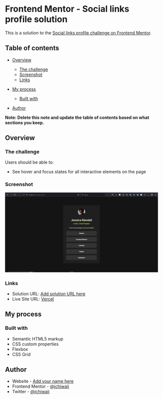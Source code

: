 # Frontend Mentor - Social links profile solution

This is a solution to the [Social links profile challenge on Frontend Mentor](https://www.frontendmentor.io/challenges/social-links-profile-UG32l9m6dQ).

## Table of contents

- [Overview](#overview)
  - [The challenge](#the-challenge)
  - [Screenshot](#screenshot)
  - [Links](#links)
- [My process](#my-process)

  - [Built with](#built-with)

- [Author](#author)

**Note: Delete this note and update the table of contents based on what sections you keep.**

## Overview

### The challenge

Users should be able to:

- See hover and focus states for all interactive elements on the page

### Screenshot

![](./assets/screenshot/snap.PNG)

### Links

- Solution URL: [Add solution URL here](https://your-solution-url.com)
- Live Site URL: [Vercel](https://social-links-profile-two-mu.vercel.app/)

## My process

### Built with

- Semantic HTML5 markup
- CSS custom properties
- Flexbox
- CSS Grid

## Author

- Website - [Add your name here](https://www.your-site.com)
- Frontend Mentor - [@jchiwaii](https://www.frontendmentor.io/profile/jchiwaii)
- Twitter - [@jchiwaii](https://twitter.com/jchiwaii)
